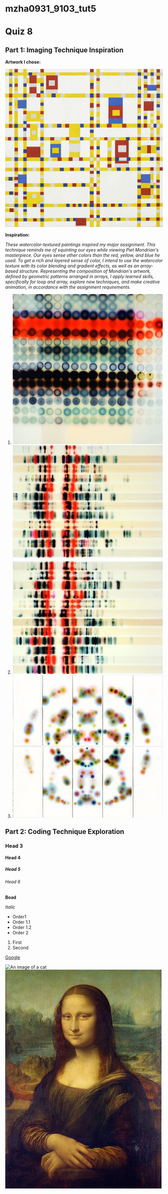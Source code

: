 # mzha0931_9103_tut5

# Quiz 8
## Part 1: Imaging Technique Inspiration
**Artwork I chose:**

![Piet_Mondrian](Image/Piet_Mondrian_Broadway_Boogie_Woogie.jpeg)


**Inspiration:**

*These watercolor-textured paintings inspired my major assignment. This technique reminds me of squinting our eyes while viewing Piet Mondrian's masterpiece. Our eyes sense other colors than the red, yellow, and blue he used. To get a rich and layered sense of color, I intend to use the watercolor texture with its color blending and gradient effects, as well as an array-based structure. Representing the composition of Mondrian's artwork, defined by geometric patterns arranged in arrays, I apply learned skills, specifically for loop and array, explore new techniques, and make creative animation, in accordance with the assignment requirements.*


1. ![JAQ](Image/JAQ_CHARTIER.jpeg)
2. ![Hourglass](Image/The_Antelucan_Hourglass.jpeg)
3. ![Crush](Image/Jeffrey_Simmons_Design_Crush.jpeg)



## Part 2:  Coding Technique Exploration

### Head 3
#### Head 4
##### Head 5
###### Head 6

**Boad**

*Italic*

- Order1
 - Order 1.1
 - Order 1.2
- Order 2

1. First
2. Second

[Google](https://www.google.com)

![An image of a cat](http://placekitten.com/200/300)
![Mona Lisa](Image/mona.jpg)

